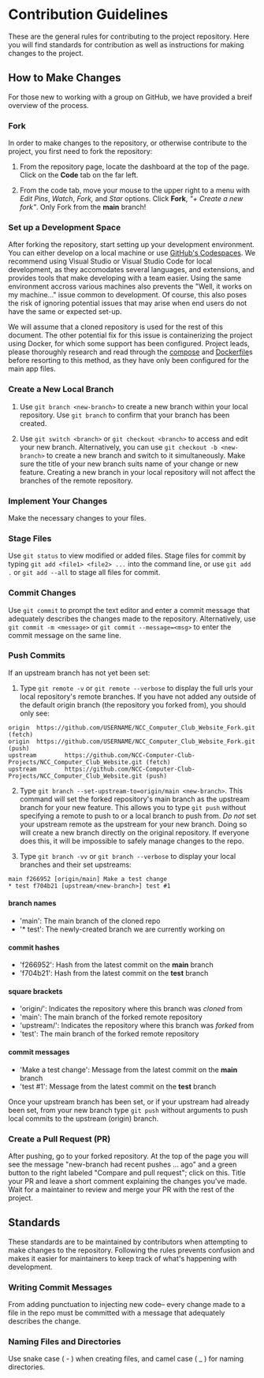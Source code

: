 # Contribution Guidelines

These are the general rules for contributing to the project repository. Here you will find standards for contribution as well as instructions for making changes to the project.

## How to Make Changes

For those new to working with a group on GitHub, we have provided a breif overview of the process.

### Fork

In order to make changes to the repository, or otherwise contribute to the project, you first need to fork the repository: 

1. From the repository page, locate the dashboard at the top of the page. Click on the **Code** tab on the far left.

2. From the code tab, move your mouse to the upper right to a menu with *Edit Pins*, *Watch*, *Fork,* and *Star* options. Click **Fork**, *"+ Create a new fork"*. Only Fork from the **main** branch!

### Set up a Development Space

After forking the repository, start setting up your development environment. You can either develop on a local machine or use [GitHub's Codespaces](https://docs.github.com/en/codespaces). We recommend using Visual Studio or Visual Studio Code for local development, as they accomodates several languages, and extensions, and provides tools that make developing with a team easier. Using the same environment accross various machines also prevents the "Well, it works on my machine..." issue common to development. Of course, this also poses the risk of ignoring potential issues that may arise when end users do not have the same or expected set-up.

We will assume that a cloned repository is used for the rest of this document. The other potential fix for this issue is containerizing the project using Docker, for which some support has been configured. Project leads, please thoroughly research and read through the [compose](./n4c/compose.yaml) and [Dockerfile](./n4c/Dockerfile)s before resorting to this method, as they have only been configured for the main app files.

### Create a New Local Branch

1. Use `git branch <new-branch>` to create a new branch within your local repository. Use `git branch` to confirm that your branch has been created.

2. Use `git switch <branch>` or `git checkout <branch>` to access and edit your new branch. Alternatively, you can use `git checkout -b <new-branch>` to create a new branch and switch to it simultaneously. Make sure the title of your new branch suits name of your change or new feature. Creating a new branch in your local repository will not affect the branches of the remote repository.

### Implement Your Changes

Make the necessary changes to your files.

### Stage Files

Use `git status` to view modified or added files. Stage files for commit by typing `git add <file1> <file2> ...` into the command line, or use `git add .` or `git add --all` to stage all files for commit.

### Commit Changes

Use `git commit` to prompt the text editor and enter a commit message that adequately describes the changes made to the repository. Alternatively, use `git commit -m <message>` or `git commit --message=<msg>` to enter the commit message on the same line.

### Push Commits

If an upstream branch has not yet been set:

1. Type `git remote -v` or `git remote --verbose` to display the full urls your local repository's remote branches. If you have not added any outside of the default origin branch (the repository you forked from), you should only see: 

```
origin  https://github.com/USERNAME/NCC_Computer_Club_Website_Fork.git (fetch)
origin  https://github.com/USERNAME/NCC_Computer_Club_Website_Fork.git (push)
upstream        https://github.com/NCC-Computer-Club-Projects/NCC_Computer_Club_Website.git (fetch)
upstream        https://github.com/NCC-Computer-Club-Projects/NCC_Computer_Club_Website.git (push)
```

2. Type `git branch --set-upstream-to=origin/main <new-branch>`. This command will set the forked repository's main branch as the upstream branch for your new feature. This allows you to type `git push` without specifying a remote to push to or a local branch to push from. *Do not* set your upstream remote as the upstream for your new branch. Doing so will create a new branch directly on the original repository. If everyone does this, it will be impossible to safely manage changes to the repo.

3. Type `git branch -vv` or `git branch --verbose` to display your local branches and their set upstreams:

```
main f266952 [origin/main] Make a test change
* test f704b21 [upstream/<new-branch>] test #1
```

#### branch names

* 'main': The main branch of the cloned repo
* '* test': The newly-created branch we are currently working on

#### commit hashes

* 'f266952': Hash from the latest commit on the **main** branch
* 'f704b21': Hash from the latest commit on the **test** branch

#### square brackets

* 'origin/': Indicates the repository where this branch was *cloned* from
* 'main': The main branch of the forked remote repository
* 'upstream/': Indicates the repository where this branch was *forked* from
* 'test': The main branch of the forked remote repository

#### commit messages

* 'Make a test change': Message from the latest commit on the **main** branch
* 'test #1': Message from the latest commit on the **test** branch

Once your upstream branch has been set, or if your upstream had already been set, from your new branch type `git push` without arguments to push local commits to the upstream (origin) branch. 

### Create a Pull Request (PR)

After pushing, go to your forked repository. At the top of the page you will see the message "new-branch had recent pushes ... ago" and a green button to the right labeled "Compare and pull request"; click on this. Title your PR and leave a short comment explaining the changes you've made. Wait for a maintainer to review and merge your PR with the rest of the project.

## Standards

These standards are to be maintained by contributors when attempting to make changes to the repository. Following the rules prevents confusion and makes it easier for maintainers to keep track of what's happening with development.

### Writing Commit Messages 

From adding punctuation to injecting new code– every change made to a file in the repo must be committed with a message that adequately describes the change.

### Naming Files and Directories

Use snake case ( - ) when creating files, and camel case ( _ ) for naming directories.